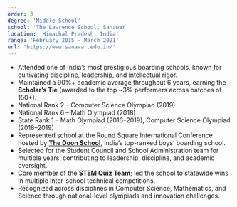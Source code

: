 ```yaml
---
order: 3
degree: 'Middle School'
school: 'The Lawrence School, Sanawar'
location: 'Himachal Pradesh, India'
range: 'February 2015 - March 2021'
url: 'https://www.sanawar.edu.in/'
---
```


- Attended one of India’s most prestigious boarding schools, known for cultivating discipline, leadership, and intellectual rigor.
- Maintained a 90%+ academic average throughout 6 years, earning the **Scholar’s Tie** (awarded to the top ~3% performers across batches of 150+).
- National Rank 2 – Computer Science Olympiad (2019)
- National Rank 6 – Math Olympiad (2018)
- State Rank 1 – Math Olympiad (2016–2019), Computer Science Olympiad (2018–2019)
- Represented school at the Round Square International Conference hosted by <a href="https://www.doonschool.com/">**The Doon School**</a>, India’s top-ranked boys’ boarding school.
- Selected for the Student Council and School Administration team for multiple years, contributing to leadership, discipline, and academic oversight.
- Core member of the **STEM Quiz Team**; led the school to statewide wins in multiple inter-school technical competitions.
- Recognized across disciplines in Computer Science, Mathematics, and Science through national-level olympiads and innovation challenges.
